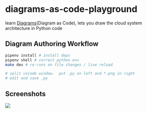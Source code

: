 # diagrams-as-code-playground

learn [Diagrams](https://diagrams.mingrammer.com/)(Diagram as Code), lets you draw the cloud system architecture in Python code

## Diagram Authoring Workflow

```sh
pipenv install # install deps
pipenv shell # correct python env
make dev # re-runs on file changes / live reload

# split vscode window.  put .py on left and *.png in right
# edit and save .py
```

## Screenshots

![](https://www.evernote.com/l/AAGCWiB_BW9E2IIES3CRl0ICn4NJ_VhsEIoB/image.png)
